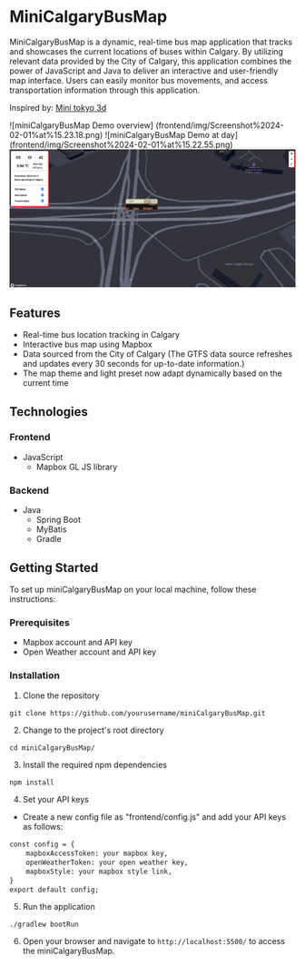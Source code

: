 # MiniCalgaryBusMap

MiniCalgaryBusMap is a dynamic, real-time bus map application that tracks and showcases the current locations of buses within Calgary. By utilizing relevant data provided by the City of Calgary, this application combines the power of JavaScript and Java to deliver an interactive and user-friendly map interface. Users can easily monitor bus movements, and access transportation information through this application.

Inspired by: [Mini tokyo 3d](minitokyo3d.com "really really cool realtime map for metro in tokyo!!")

![miniCalgaryBusMap Demo overview] (frontend/img/Screenshot%2024-02-01%at%15.23.18.png)
![miniCalgaryBusMap Demo at day] (frontend/img/Screenshot%2024-02-01%at%15.22.55.png)
![miniCalgaryBusMap Demo at night](frontend/img/Screenshot%202024-02-01%20at%2003.13.43.png)

## Features
- Real-time bus location tracking in Calgary
- Interactive bus map using Mapbox
- Data sourced from the City of Calgary (The GTFS data source refreshes and updates every 30 seconds for up-to-date information.)
- The map theme and light preset now adapt dynamically based on the current time

## Technologies
### Frontend
- JavaScript
  - Mapbox GL JS library

### Backend
- Java
  - Spring Boot
  - MyBatis
  - Gradle

## Getting Started
To set up miniCalgaryBusMap on your local machine, follow these instructions:

### Prerequisites
- Mapbox account and API key
- Open Weather account and API key

### Installation
1. Clone the repository

```
git clone https://github.com/yourusername/miniCalgaryBusMap.git
```


2. Change to the project's root directory

```
cd miniCalgaryBusMap/
```


3. Install the required npm dependencies

```
npm install
```


4. Set your API keys
- Create a new config file as "frontend/config.js" and add your API keys as follows:

```
const config = {
    mapboxAccessToken: your mapbox key,
    openWeatherToken: your open weather key,
    mapboxStyle: your mapbox style link,
}
export default config;
```


5. Run the application

```
./gradlew bootRun
```


6. Open your browser and navigate to `http://localhost:5500/` to access the miniCalgaryBusMap.